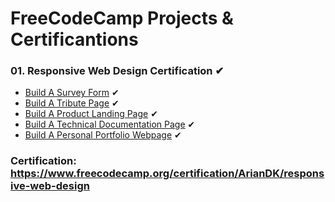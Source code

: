 # FreeCodeCamp Projects & Certificantions

### 01. Responsive Web Design Certification ✔

- [Build A Survey Form](https://github.com/ArianDK) ✔
- [Build A Tribute Page](https://github.com/ArianDK) ✔
- [Build A Product Landing Page](https://github.com/ArianDK) ✔
- [Build A Technical Documentation Page](https://github.com/ArianDK) ✔
- [Build A Personal Portfolio Webpage](https://github.com/ArianDK) ✔

### Certification: https://www.freecodecamp.org/certification/ArianDK/responsive-web-design
